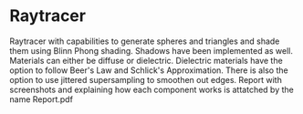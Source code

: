 # Raytracer
Raytracer with capabilities to generate spheres and triangles and shade them using Blinn Phong shading. Shadows have been implemented as well. Materials can either be diffuse or dielectric. Dielectric materials have the option to follow Beer's Law and Schlick's Approximation. There is also the option to use jittered supersampling to smoothen out edges. Report with screenshots and explaining how each component works is attatched by the name Report.pdf
